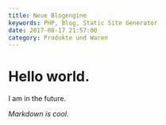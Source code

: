 ```yaml
---
title: Neue Blogengine
keywords: PHP, Blog, Static Site Generator
date: 2017-08-17 21:57:00
category: Produkte und Waren
---
```


# Hello world.

I am in the future.

*Markdown is cool.*